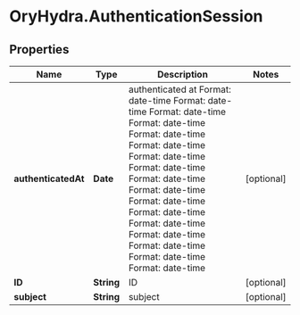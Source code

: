 # OryHydra.AuthenticationSession

## Properties
Name | Type | Description | Notes
------------ | ------------- | ------------- | -------------
**authenticatedAt** | **Date** | authenticated at Format: date-time Format: date-time Format: date-time Format: date-time Format: date-time Format: date-time Format: date-time Format: date-time Format: date-time Format: date-time Format: date-time Format: date-time Format: date-time Format: date-time Format: date-time Format: date-time Format: date-time | [optional] 
**ID** | **String** | ID | [optional] 
**subject** | **String** | subject | [optional] 


